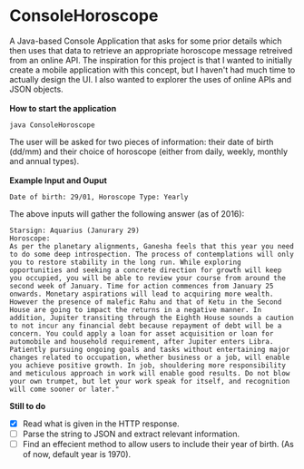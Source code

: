 # ConsoleHoroscope
A Java-based Console Application that asks for some prior details which then uses that data to retrieve an appropriate horoscope message retreived from an online API. The inspiration for this project is that I wanted to initially create a mobile application with this concept, but I haven't had much time to actually design the UI. I also wanted to explorer the uses of online APIs and JSON objects.
<br />
<br />
**How to start the application**
```
java ConsoleHoroscope
```
The user will be asked for two pieces of information: their date of birth (dd/mm) and their choice of horoscope (either from daily, weekly, monthly and annual types).
<br />
<br />
**Example Input and Ouput**
```
Date of birth: 29/01, Horoscope Type: Yearly
```
The above inputs will gather the following answer (as of 2016):
```
Starsign: Aquarius (Janurary 29)
Horoscope: 
As per the planetary alignments, Ganesha feels that this year you need to do some deep introspection. The process of contemplations will only you to restore stability in the long run. While exploring opportunities and seeking a concrete direction for growth will keep you occupied, you will be able to review your course from around the second week of January. Time for action commences from January 25 onwards. Monetary aspirations will lead to acquiring more wealth. However the presence of malefic Rahu and that of Ketu in the Second House are going to impact the returns in a negative manner. In addition, Jupiter transiting through the Eighth House sounds a caution to not incur any financial debt because repayment of debt will be a concern. You could apply a loan for asset acquisition or loan for automobile and household requirement, after Jupiter enters Libra. Patiently pursuing ongoing goals and tasks without entertaining major changes related to occupation, whether business or a job, will enable you achieve positive growth. In job, shouldering more responsibility and meticulous approach in work will enable good results. Do not blow your own trumpet, but let your work speak for itself, and recognition will come sooner or later."
```
**Still to do**
- [X] Read what is given in the HTTP response.
- [ ] Parse the string to JSON and extract relevant information.
- [ ] Find an effecient method to allow users to include their year of birth. (As of now, default year is 1970).
